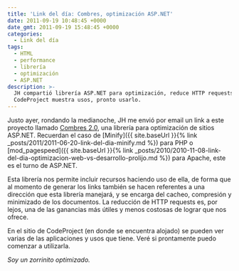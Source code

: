 ```yaml
---
title: 'Link del día: Combres, optimización ASP.NET'
date: 2011-09-19 10:48:45 +0000
date_gmt: 2011-09-19 15:48:45 +0000
categories:
  - Link del día
tags:
  - HTML
  - performance
  - librería
  - optimización
  - ASP.NET
description: >-
  JH compartió librería ASP.NET para optimización, reduce HTTP requests, sitio
  CodeProject muestra usos, pronto usarlo.
---
```



Justo ayer, rondando la medianoche, JH me envió por email un link a este proyecto llamado [Combres 2.0](http://www.codeproject.com/KB/aspnet/combres2.aspx), una librería para optimización de sitios ASP.NET. Recuerdan el caso de [Minify]({{ site.baseUrl }}{% link _posts/2011/2011-06-20-link-del-dia-minify.md %}) para PHP o [mod_pagespeed]({{ site.baseUrl }}{% link _posts/2010/2010-11-08-link-del-dia-optimizacion-web-vs-desarrollo-prolijo.md %}) para Apache, este es el turno de ASP.NET.

Esta librería nos permite incluir recursos haciendo uso de ella, de forma que al momento de generar los links también se hacen referentes a una dirección que esta librería manejará, y se encarga del cacheo, compresión y minimizado de los documentos. La reducción de HTTP requests es, por lejos, una de las ganancias más útiles y menos costosas de lograr que nos ofrece.

En el sitio de CodeProject (en donde se encuentra alojado) se pueden ver varias de las aplicaciones y usos que tiene. Veré si prontamente puedo comenzar a utilizarla.

_Soy un zorrinito optimizado._
